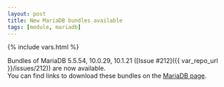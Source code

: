 ```yaml
---
layout: post
title: New MariaDB bundles available
tags: [module, mariadb]
---
```

{% include vars.html %}

Bundles of MariaDB 5.5.54, 10.0.29, 10.1.21 ([Issue #212]({{ var_repo_url }}/issues/212)) are now available.<br />
You can find links to download these bundles on the [MariaDB page](/bins/mariadb).